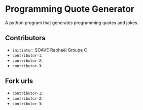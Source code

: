 # Programming Quote Generator

A python program that generates programming quotes and jokes.

## Contributors
- `initiator`: SOAVE Raphaël Groupe C
- `contributor-1`: 
- `contributor-2`: 
- `contributor-3`: 

## Fork urls
- `contributor-1`: 
- `contributor-2`: 
- `contributor-3`: 
